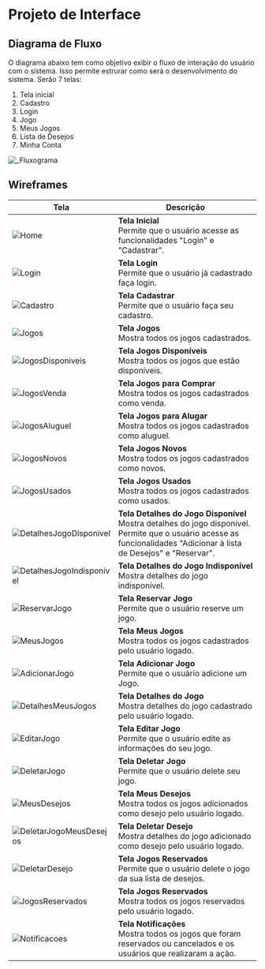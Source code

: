 
# Projeto de Interface

## Diagrama de Fluxo

O diagrama abaixo tem como objetivo exibir o fluxo de interação do usuário com o sistema. Isso permite estrurar como será o desenvolvimento do sistema.
Serão 7 telas:

1) Tela inicial
2) Cadastro
3) Login
4) Jogo
5) Meus Jogos
6) Lista de Desejos
7) Minha Conta

![_Fluxograma](https://github.com/ICEI-PUC-Minas-PMV-ADS/pmv-ads-2024-1-e2-proj-int-t1-troca-games/assets/145761508/89a91077-2760-444e-b78c-18f1286a7a71)





## Wireframes


|Tela|Descrição|
|------|---------|
| ![Home](https://github.com/ICEI-PUC-Minas-PMV-ADS/pmv-ads-2024-1-e2-proj-int-t1-troca-games/assets/145761508/f65a7fda-a8de-4261-b19d-e940281df6a9) | **Tela Inicial**<br> Permite que o usuário acesse as funcionalidades "Login" e "Cadastrar". |
| ![Login](https://github.com/ICEI-PUC-Minas-PMV-ADS/pmv-ads-2024-1-e2-proj-int-t1-troca-games/assets/145761508/52124e5a-9f45-4f78-9ec0-8187ab50c545) | **Tela Login**<br> Permite que o usuário já cadastrado faça login. |
| ![Cadastro](https://github.com/ICEI-PUC-Minas-PMV-ADS/pmv-ads-2024-1-e2-proj-int-t1-troca-games/assets/145761508/5df68688-352f-469a-8287-c3fa48b03e10) | **Tela Cadastrar**<br> Permite que o usuário faça seu cadastro. |
| ![Jogos](https://github.com/ICEI-PUC-Minas-PMV-ADS/pmv-ads-2024-1-e2-proj-int-t1-troca-games/assets/145761508/8362137b-9a4b-47a7-a704-fd2f0a9cce46) | **Tela Jogos**<br> Mostra todos os jogos cadastrados. |
| ![JogosDisponiveis](https://github.com/ICEI-PUC-Minas-PMV-ADS/pmv-ads-2024-1-e2-proj-int-t1-troca-games/assets/145761508/d72121c4-10d8-4d02-9352-855d6b2adbef) | **Tela Jogos Disponíveis**<br> Mostra todos os jogos que estão disponíveis. |
| ![JogosVenda](https://github.com/ICEI-PUC-Minas-PMV-ADS/pmv-ads-2024-1-e2-proj-int-t1-troca-games/assets/145761508/8882139f-f59b-4f3d-87ab-5eeefbd68d9c) | **Tela Jogos para Comprar**<br> Mostra todos os jogos cadastrados como venda. |
| ![JogosAluguel](https://github.com/ICEI-PUC-Minas-PMV-ADS/pmv-ads-2024-1-e2-proj-int-t1-troca-games/assets/145761508/927b6b26-73b3-4bdb-b854-b9de22ef4bbb) | **Tela Jogos para Alugar**<br> Mostra todos os jogos cadastrados como aluguel. |
| ![JogosNovos](https://github.com/ICEI-PUC-Minas-PMV-ADS/pmv-ads-2024-1-e2-proj-int-t1-troca-games/assets/145761508/d106e88c-b8f0-42e9-9844-2b2af51fe160) | **Tela Jogos Novos**<br> Mostra todos os jogos cadastrados como novos. |
| ![JogosUsados](https://github.com/ICEI-PUC-Minas-PMV-ADS/pmv-ads-2024-1-e2-proj-int-t1-troca-games/assets/145761508/61917d70-d81d-4682-803f-3db45753074f) | **Tela Jogos Usados**<br> Mostra todos os jogos cadastrados como usados. |
| ![DetalhesJogoDisponivel](https://github.com/ICEI-PUC-Minas-PMV-ADS/pmv-ads-2024-1-e2-proj-int-t1-troca-games/assets/145761508/c910b315-b7e6-4286-b919-b56c9592e3cd) | **Tela Detalhes do Jogo Disponível**<br> Mostra detalhes do jogo disponível.<br> Permite que o usuário acesse as funcionalidades "Adicionar à lista de Desejos" e "Reservar". |
| ![DetalhesJogoIndisponivel](https://github.com/ICEI-PUC-Minas-PMV-ADS/pmv-ads-2024-1-e2-proj-int-t1-troca-games/assets/145761508/ee46c4f9-9d22-4f7e-82eb-d6c693277518) | **Tela Detalhes do Jogo Indisponível**<br> Mostra detalhes do jogo indisponível. |
| ![ReservarJogo](https://github.com/ICEI-PUC-Minas-PMV-ADS/pmv-ads-2024-1-e2-proj-int-t1-troca-games/assets/145761508/f9130c48-c530-44f5-9228-55f2527e5b9c) | **Tela Reservar Jogo**<br> Permite que o usuário reserve um jogo. |
| ![MeusJogos](https://github.com/ICEI-PUC-Minas-PMV-ADS/pmv-ads-2024-1-e2-proj-int-t1-troca-games/assets/145761508/17aefa86-7a3c-4b65-a093-a76ae7c11dcd) | **Tela Meus Jogos**<br> Mostra todos os jogos cadastrados pelo usuário logado. |
| ![AdicionarJogo](https://github.com/ICEI-PUC-Minas-PMV-ADS/pmv-ads-2024-1-e2-proj-int-t1-troca-games/assets/145761508/2923cba0-d067-4fa3-a8eb-cab36ee3f21d) | **Tela Adicionar Jogo**<br> Permite que o usuário adicione um Jogo. |
| ![DetalhesMeusJogos](https://github.com/ICEI-PUC-Minas-PMV-ADS/pmv-ads-2024-1-e2-proj-int-t1-troca-games/assets/145761508/fb83ae23-08e2-4762-956f-3557a52bcc02) | **Tela Detalhes do Jogo**<br> Mostra detalhes do jogo cadastrado pelo usuário logado. |
| ![EditarJogo](https://github.com/ICEI-PUC-Minas-PMV-ADS/pmv-ads-2024-1-e2-proj-int-t1-troca-games/assets/145761508/ec060de3-df1c-4016-9eb2-bbccf1cfbd2d) | **Tela Editar Jogo**<br> Permite que o usuário edite as informações do seu jogo. |
| ![DeletarJogo](https://github.com/ICEI-PUC-Minas-PMV-ADS/pmv-ads-2024-1-e2-proj-int-t1-troca-games/assets/145761508/8ac86091-61d8-4d6c-a353-2a2e065507bf) | **Tela Deletar Jogo**<br> Permite que o usuário delete seu jogo. |
| ![MeusDesejos](https://github.com/ICEI-PUC-Minas-PMV-ADS/pmv-ads-2024-1-e2-proj-int-t1-troca-games/assets/145761508/a4168ec9-110d-4c66-a20d-100edc32a4c6) | **Tela Meus Desejos**<br> Mostra todos os jogos adicionados como desejo pelo usuário logado. |
| ![DeletarJogoMeusDesejos](https://github.com/ICEI-PUC-Minas-PMV-ADS/pmv-ads-2024-1-e2-proj-int-t1-troca-games/assets/145761508/4e17a80f-0ce5-4083-b2eb-7c71f01bda59) | **Tela Deletar Desejo**<br> Mostra detalhes do jogo adicionado como desejo pelo usuário logado. |
| ![DeletarDesejo](https://github.com/ICEI-PUC-Minas-PMV-ADS/pmv-ads-2024-1-e2-proj-int-t1-troca-games/assets/145761508/74b16516-92d8-460f-9897-3c91986e2fce) | **Tela Jogos Reservados**<br> Permite que o usuário delete o jogo da sua lista de desejos. |
| ![JogosReservados](https://github.com/ICEI-PUC-Minas-PMV-ADS/pmv-ads-2024-1-e2-proj-int-t1-troca-games/assets/145761508/e090daa1-b127-4bad-950a-ab7506a67fe8) | **Tela Jogos Reservados**<br> Mostra todos os jogos reservados pelo usuário logado. |
| ![Notificacoes](https://github.com/ICEI-PUC-Minas-PMV-ADS/pmv-ads-2024-1-e2-proj-int-t1-troca-games/assets/145761508/3b2f953a-a7ea-4f41-a007-06212a0e59d8) | **Tela Notificações**<br> Mostra todos os jogos que foram reservados ou cancelados e os usuários que realizaram a ação. |




